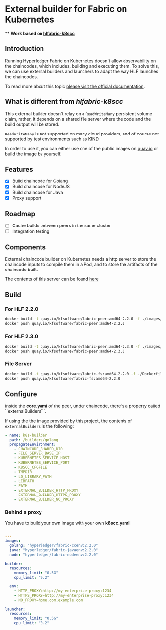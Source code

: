 # External builder for Fabric on Kubernetes

** **Work based on [hlfabric-k8scc](https://github.com/postfinance/hlfabric-k8scc)**

## Introduction
Running Hyperledger Fabric on Kubernetes doesn't allow observability on the chaincodes, which includes, building and executing them. To solve this, we can use external builders and launchers to adapt the way HLF launches the chaincodes.

To read more about this topic [please visit the official documentation](https://hyperledger-fabric.readthedocs.io/en/release-2.2/cc_launcher.html). 

## What is different from *hlfabric-k8scc*
This external builder doesn't relay on a `ReadWriteMany` persistent volume claim, rather, it depends on a shared file server where the code and the build output will be stored.

`ReadWriteMany` is not supported on many cloud providers, and of course not supported by test environments such as [KIND](https://github.com/kubernetes-sigs/kind/issues/1487)

In order to use it, you can either use one of the public images on [quay.io](https://quay.io/repository/kfsoftware/fabric-peer?tab=tags) or build the image by yourself.

## Features
- [x] Build chaincode for Golang
- [x] Build chaincode for NodeJS
- [x] Build chaincode for Java
- [x] Proxy support

## Roadmap
- [ ] Cache builds between peers in the same cluster
- [ ] Integration testing

## Components
External chaincode builder on Kubernetes needs a http server to store the chaincode inputs to compile them in a Pod, and to store the artifacts of the chaincode built. 

The contents of this server can be found [here](./cmd/fileserver/fileserver.go)

## Build

### For HLF 2.2.0
```bash
docker build -t quay.io/kfsoftware/fabric-peer:amd64-2.2.0 -f ./images/fabric-peer/2.2.0/Dockerfile ./
docker push quay.io/kfsoftware/fabric-peer:amd64-2.2.0
```

### For HLF 2.3.0
```bash
docker build -t quay.io/kfsoftware/fabric-peer:amd64-2.3.0 -f ./images/fabric-peer/2.3.0/Dockerfile ./
docker push quay.io/kfsoftware/fabric-peer:amd64-2.3.0
```

### File Server
```bash
docker build -t quay.io/kfsoftware/fabric-fs:amd64-2.2.0 -f ./Dockerfile ./
docker push quay.io/kfsoftware/fabric-fs:amd64-2.2.0
```

## Configure

Inside the **core.yaml** of the peer, under chaincode, there's a property called ``externalBuilders```.

If using the the image provided by this project, the contents of ```externalBuilders``` is the following:
```yaml
- name: k8s-builder
  path: /builders/golang
  propagateEnvironment:
    - CHAINCODE_SHARED_DIR
    - FILE_SERVER_BASE_IP
    - KUBERNETES_SERVICE_HOST
    - KUBERNETES_SERVICE_PORT
    - K8SCC_CFGFILE
    - TMPDIR
    - LD_LIBRARY_PATH
    - LIBPATH
    - PATH
    - EXTERNAL_BUILDER_HTTP_PROXY
    - EXTERNAL_BUILDER_HTTPS_PROXY
    - EXTERNAL_BUILDER_NO_PROXY

```

### Behind a proxy

You have to build your own image with your own **k8scc.yaml**
```yaml

---
images:
  golang: "hyperledger/fabric-ccenv:2.2.0"
  java: "hyperledger/fabric-javaenv:2.2.0"
  node: "hyperledger/fabric-nodeenv:2.2.0"

builder:
  resources:
    memory_limit: "0.5G"
    cpu_limit: "0.2"

  env:
    - HTTP_PROXY=http://my-enterprise-proxy:1234
    - HTTPS_PROXY=http://my-enterprise-proxy:1234
    - NO_PROXY=home.com,example.com

launcher:
  resources:
    memory_limit: "0.5G"
    cpu_limit: "0.2"

```